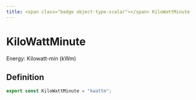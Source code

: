 ```yaml
---
title: <span class="badge object-type-scalar"></span> KiloWattMinute
---
```

# <span class="badge object-type-scalar"></span> KiloWattMinute

Energy: Kilowatt-min (kWm)

## Definition

```typescript
export const KiloWattMinute = "kwattm";

```
